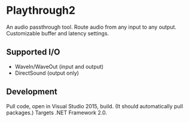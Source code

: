 # Playthrough2

An audio passthrough tool. Route audio from any input to any output.
Customizable buffer and latency settings.

## Supported I/O

- WaveIn/WaveOut (input and output)
- DirectSound (output only)

## Development

Pull code, open in Visual Studio 2015, build. (It should automatically pull
packages.) Targets .NET Framework 2.0.
